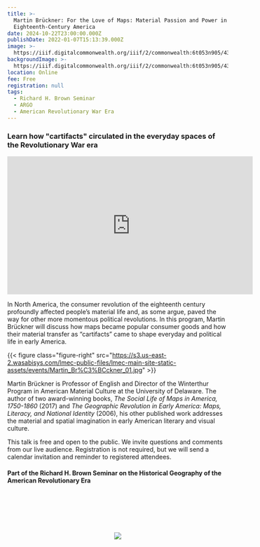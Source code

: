 ```yaml
---
title: >-
  Martin Brückner: For the Love of Maps: Material Passion and Power in
  Eighteenth-Century America
date: 2024-10-22T23:00:00.000Z
publishDate: 2022-01-07T15:13:39.000Z
image: >-
  https://iiif.digitalcommonwealth.org/iiif/2/commonwealth:6t053n905/4366,1801,3581,1651/,1200/0/default.jpg
backgroundImage: >-
  https://iiif.digitalcommonwealth.org/iiif/2/commonwealth:6t053n905/4366,1801,3581,1651/,1200/0/default.jpg
location: Online
fee: Free
registration: null
tags:
  - Richard H. Brown Seminar
  - ARGO
  - American Revolutionary War Era
---
```


### Learn how "cartifacts" circulated in the everyday spaces of the Revolutionary War era

<iframe width="560" height="315" src="https://www.youtube.com/embed/S2Lv2Rf6nro?si=3vIoPtAjJEDVMq2X" title="YouTube video player" frameborder="0" allow="accelerometer; autoplay; clipboard-write; encrypted-media; gyroscope; picture-in-picture; web-share" referrerpolicy="strict-origin-when-cross-origin" allowfullscreen></iframe>

In North America, the consumer revolution of the eighteenth century profoundly affected people’s material life and, as some argue, paved the way for other more momentous political revolutions. In this program, Martin Brückner will discuss how maps became popular consumer goods and how their material transfer as “cartifacts” came to shape everyday and political life in early America.

{{< figure class="figure-right" src="https://s3.us-east-2.wasabisys.com/lmec-public-files/lmec-main-site-static-assets/events/Martin_Br%C3%BCckner_01.jpg" >}}

Martin Brückner is Professor of English and Director of the Winterthur Program in American Material Culture at the University of Delaware. The author of two award-winning books, *The Social Life of Maps in America, 1750-1860* (2017) and *The Geographic Revolution in Early America: Maps, Literacy, and National Identity* (2006), his other published work addresses the material and spatial imagination in early American literary and visual culture.

This talk is free and open to the public. We invite questions and comments from our live audience. Registration is not required, but we will send  a calendar invitation and reminder to registered attendees.

#### Part of the Richard H. Brown Seminar on the Historical Geography of the American Revolutionary Era

<link href="https://widgets.ticketleap.com/v2/widget.css" media="screen" rel="stylesheet" type="text/css" /><script src="https://widgets.ticketleap.com/v2/widget.js" type="text/javascript"></script><div id="tl-widget-wrapper-160ceda4-b2de-49ae-845b-17f0ac523ede"><script type="text/javascript">tl_widget.update_widget("https://bplmaps.ticketleap.com/widget/v2/", "160ceda4-b2de-49ae-845b-17f0ac523ede", "events=martin-bruckner-for-the-love-of-maps&accent_color=#054571");</script><!--[if IE 6]><div style="display:none"><![endif]--><div style="width: 100%; display: table; height: 200px;"><div style="display: table-cell; vertical-align: middle; text-align: center;"><img src="https://widgets.ticketleap.com/v2/loading.gif" /></div></div><!--[if IE 6]></div><![endif]--></div><input type="hidden" id="tl-affiliate-url-160ceda4-b2de-49ae-845b-17f0ac523ede" name="tl-affiliate-url-160ceda4-b2de-49ae-845b-17f0ac523ede" value="https://www.ticketleap.com/solutions/sell-tickets-online?rc=WIDGET-STO"><input type="hidden" id="tl-show-event-name-160ceda4-b2de-49ae-845b-17f0ac523ede" name="tl-show-event-name-160ceda4-b2de-49ae-845b-17f0ac523ede" value="true"><input type="hidden" id="tl-show-event-location-160ceda4-b2de-49ae-845b-17f0ac523ede" name="tl-show-event-location-160ceda4-b2de-49ae-845b-17f0ac523ede" value="true"><input type="hidden" id="tl-show-event-dates-160ceda4-b2de-49ae-845b-17f0ac523ede" name="tl-show-event-dates-160ceda4-b2de-49ae-845b-17f0ac523ede" value="true">
